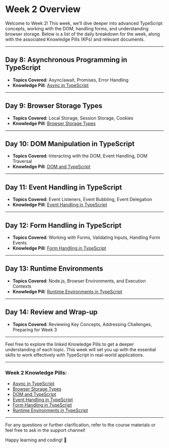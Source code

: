 # Week 2 Overview

Welcome to Week 2! This week, we’ll dive deeper into advanced TypeScript concepts, working with the DOM, handling forms, and understanding browser storage. Below is a list of the daily breakdown for the week, along with the associated Knowledge Pills (KPs) and relevant documents.

---

## Day 8: Asynchronous Programming in TypeScript

- **Topics Covered**: Async/await, Promises, Error Handling
- **Knowledge Pill**: [Async in TypeScript](https://github.com/CreatorsPlus/welcome/blob/main/Docs/knowledge-pills/w02/async-typescript.md)

---

## Day 9: Browser Storage Types

- **Topics Covered**: Local Storage, Session Storage, Cookies
- **Knowledge Pill**: [Browser Storage Types](https://github.com/CreatorsPlus/welcome/blob/main/Docs/knowledge-pills/w02/browser-storage-types-KP.md)

---

## Day 10: DOM Manipulation in TypeScript

- **Topics Covered**: Interacting with the DOM, Event Handling, DOM Traversal
- **Knowledge Pill**: [DOM and TypeScript](https://github.com/CreatorsPlus/welcome/blob/main/Docs/knowledge-pills/w02/dom-typescript.md)

---

## Day 11: Event Handling in TypeScript

- **Topics Covered**: Event Listeners, Event Bubbling, Event Delegation
- **Knowledge Pill**: [Event Handling in TypeScript](https://github.com/CreatorsPlus/welcome/blob/main/Docs/knowledge-pills/w02/event-types-KP.md)

---

## Day 12: Form Handling in TypeScript

- **Topics Covered**: Working with Forms, Validating Inputs, Handling Form Events
- **Knowledge Pill**: [Form Handling in TypeScript](https://github.com/CreatorsPlus/welcome/blob/main/Docs/knowledge-pills/w02/form-handling-KP.md)

---

## Day 13: Runtime Environments

- **Topics Covered**: Node.js, Browser Environments, and Execution Contexts
- **Knowledge Pill**: [Runtime Environments in TypeScript](https://github.com/CreatorsPlus/welcome/blob/main/Docs/knowledge-pills/w02/runtime-environments-KP.md)

---

## Day 14: Review and Wrap-up

- **Topics Covered**: Reviewing Key Concepts, Addressing Challenges, Preparing for Week 3

---

Feel free to explore the linked Knowledge Pills to get a deeper understanding of each topic. This week will set you up with the essential skills to work effectively with TypeScript in real-world applications.

---

### Week 2 Knowledge Pills:

- [Async in TypeScript](https://github.com/CreatorsPlus/welcome/blob/main/Docs/knowledge-pills/w02/async-typescript.md)
- [Browser Storage Types](https://github.com/CreatorsPlus/welcome/blob/main/Docs/knowledge-pills/w02/browser-storage-types-KP.md)
- [DOM and TypeScript](https://github.com/CreatorsPlus/welcome/blob/main/Docs/knowledge-pills/w02/dom-typescript.md)
- [Event Handling in TypeScript](https://github.com/CreatorsPlus/welcome/blob/main/Docs/knowledge-pills/w02/event-types-KP.md)
- [Form Handling in TypeScript](https://github.com/CreatorsPlus/welcome/blob/main/Docs/knowledge-pills/w02/form-handling-KP.md)
- [Runtime Environments in TypeScript](https://github.com/CreatorsPlus/welcome/blob/main/Docs/knowledge-pills/w02/runtime-environments-KP.md)

---

For any questions or further clarification, refer to the course materials or feel free to ask in the support channel!

Happy learning and coding! 🚀
